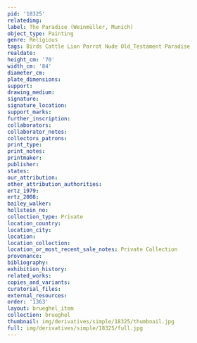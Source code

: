 ```yaml
---
pid: '18325'
relatedimg: 
label: The Paradise (Weinmüller, Munich)
object_type: Painting
genre: Religious
tags: Birds Cattle Lion Parrot Nude Old_Testament Paradise
realdate: 
height_cm: '70'
width_cm: '84'
diameter_cm: 
plate_dimensions: 
support: 
drawing_medium: 
signature: 
signature_location: 
support_marks: 
further_inscription: 
collaborators: 
collaborator_notes: 
collectors_patrons: 
print_type: 
print_notes: 
printmaker: 
publisher: 
states: 
our_attribution: 
other_attribution_authorities: 
ertz_1979: 
ertz_2008: 
bailey_walker: 
hollstein_no: 
collection_type: Private
location_country: 
location_city: 
location: 
location_collection: 
location_or_most_recent_sale_notes: Private Collection
provenance: 
bibliography: 
exhibition_history: 
related_works: 
copies_and_variants: 
curatorial_files: 
external_resources: 
order: '1363'
layout: brueghel_item
collection: brueghel
thumbnail: img/derivatives/simple/18325/thumbnail.jpg
full: img/derivatives/simple/18325/full.jpg
---
```

